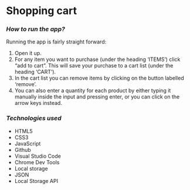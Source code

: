 <h1 class="code-line" data-line-start=0 data-line-end=1 ><a id="Shopping_cart_0"></a><strong>Shopping cart</strong></h1>
<h3 class="code-line" data-line-start=2 data-line-end=3 ><a id="_How_to_run_the_app__2"></a><em>How to run the app?</em></h3>
<p class="has-line-data" data-line-start="3" data-line-end="4">Running the app is fairly straight forward:</p>
<ol>
<li class="has-line-data" data-line-start="4" data-line-end="5">Open it up.</li>
<li class="has-line-data" data-line-start="5" data-line-end="6">For any item you want to purchase (under the heading ‘ITEMS’) click “add to cart”. This will save your purchase to a cart list (under the heading ‘CART’).</li>
<li class="has-line-data" data-line-start="6" data-line-end="7">In the cart list you can remove items by clicking on the button labelled ‘remove’.</li>
<li class="has-line-data" data-line-start="7" data-line-end="9">You can also enter a quantity for each product by either typing it manually inside the input and pressing enter, or you can click on the arrow keys instead.</li>
</ol>
<h3 class="code-line" data-line-start=9 data-line-end=10 ><a id="_Technologies_used__9"></a><em>Technologies used</em></h3>
<ul>
<li class="has-line-data" data-line-start="10" data-line-end="11">HTML5</li>
<li class="has-line-data" data-line-start="11" data-line-end="12">CSS3</li>
<li class="has-line-data" data-line-start="12" data-line-end="13">JavaScript</li>
<li class="has-line-data" data-line-start="13" data-line-end="14">Github</li>
<li class="has-line-data" data-line-start="14" data-line-end="15">Visual Studio Code</li>
<li class="has-line-data" data-line-start="15" data-line-end="16">Chrome Dev Tools</li>
<li class="has-line-data" data-line-start="16" data-line-end="17">Local storage</li>
<li class="has-line-data" data-line-start="17" data-line-end="18">JSON</li>
<li class="has-line-data" data-line-start="18" data-line-end="20">Local Storage API</li>
</ul>
